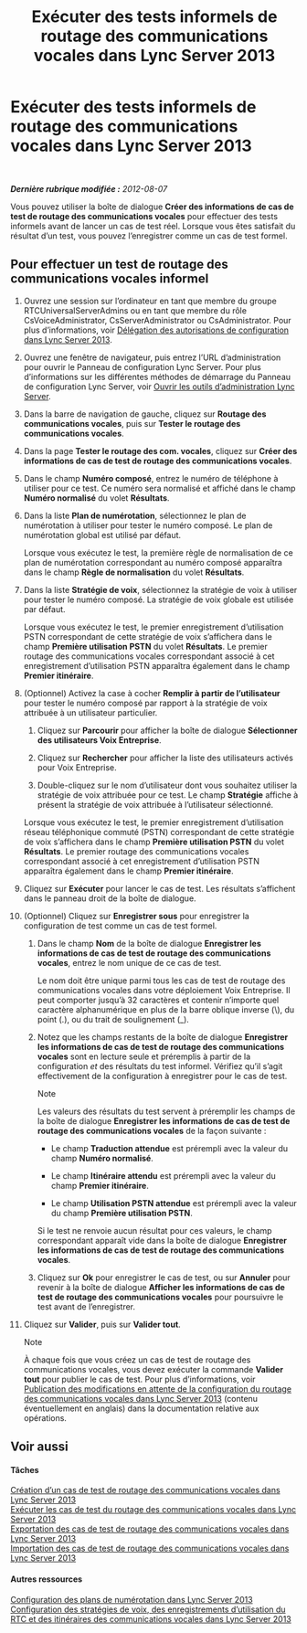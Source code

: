 ﻿---
title: Exécuter des tests informels de routage des communications vocales dans Lync Server 2013
TOCTitle: Exécuter des tests informels de routage des communications vocales dans Lync Server 2013
ms:assetid: ea0e6059-bf04-4b03-b6d3-8f5534b731e2
ms:mtpsurl: https://technet.microsoft.com/fr-fr/library/Gg399049(v=OCS.15)
ms:contentKeyID: 49299249
ms.date: 05/20/2016
mtps_version: v=OCS.15
ms.translationtype: HT
---

# Exécuter des tests informels de routage des communications vocales dans Lync Server 2013

 

_**Dernière rubrique modifiée :** 2012-08-07_

Vous pouvez utiliser la boîte de dialogue **Créer des informations de cas de test de routage des communications vocales** pour effectuer des tests informels avant de lancer un cas de test réel. Lorsque vous êtes satisfait du résultat d’un test, vous pouvez l’enregistrer comme un cas de test formel.

## Pour effectuer un test de routage des communications vocales informel

1.  Ouvrez une session sur l’ordinateur en tant que membre du groupe RTCUniversalServerAdmins ou en tant que membre du rôle CsVoiceAdministrator, CsServerAdministrator ou CsAdministrator. Pour plus d’informations, voir [Délégation des autorisations de configuration dans Lync Server 2013](lync-server-2013-delegate-setup-permissions.md).

2.  Ouvrez une fenêtre de navigateur, puis entrez l’URL d’administration pour ouvrir le Panneau de configuration Lync Server. Pour plus d’informations sur les différentes méthodes de démarrage du Panneau de configuration Lync Server, voir [Ouvrir les outils d’administration Lync Server](lync-server-2013-open-lync-server-administrative-tools.md).

3.  Dans la barre de navigation de gauche, cliquez sur **Routage des communications vocales**, puis sur **Tester le routage des communications vocales**.

4.  Dans la page **Tester le routage des com. vocales**, cliquez sur **Créer des informations de cas de test de routage des communications vocales**.

5.  Dans le champ **Numéro composé**, entrez le numéro de téléphone à utiliser pour ce test. Ce numéro sera normalisé et affiché dans le champ **Numéro normalisé** du volet **Résultats**.

6.  Dans la liste **Plan de numérotation**, sélectionnez le plan de numérotation à utiliser pour tester le numéro composé. Le plan de numérotation global est utilisé par défaut.
    
    Lorsque vous exécutez le test, la première règle de normalisation de ce plan de numérotation correspondant au numéro composé apparaîtra dans le champ **Règle de normalisation** du volet **Résultats**.

7.  Dans la liste **Stratégie de voix**, sélectionnez la stratégie de voix à utiliser pour tester le numéro composé. La stratégie de voix globale est utilisée par défaut.
    
    Lorsque vous exécutez le test, le premier enregistrement d’utilisation PSTN correspondant de cette stratégie de voix s’affichera dans le champ **Première utilisation PSTN** du volet **Résultats**. Le premier routage des communications vocales correspondant associé à cet enregistrement d’utilisation PSTN apparaîtra également dans le champ **Premier itinéraire**.

8.  (Optionnel) Activez la case à cocher **Remplir à partir de l’utilisateur** pour tester le numéro composé par rapport à la stratégie de voix attribuée à un utilisateur particulier.
    
    1.  Cliquez sur **Parcourir** pour afficher la boîte de dialogue **Sélectionner des utilisateurs Voix Entreprise**.
    
    2.  Cliquez sur **Rechercher** pour afficher la liste des utilisateurs activés pour Voix Entreprise.
    
    3.  Double-cliquez sur le nom d’utilisateur dont vous souhaitez utiliser la stratégie de voix attribuée pour ce test. Le champ **Stratégie** affiche à présent la stratégie de voix attribuée à l’utilisateur sélectionné.
    
    Lorsque vous exécutez le test, le premier enregistrement d’utilisation réseau téléphonique commuté (PSTN) correspondant de cette stratégie de voix s’affichera dans le champ **Première utilisation PSTN** du volet **Résultats**. Le premier routage des communications vocales correspondant associé à cet enregistrement d’utilisation PSTN apparaîtra également dans le champ **Premier itinéraire**.

9.  Cliquez sur **Exécuter** pour lancer le cas de test. Les résultats s’affichent dans le panneau droit de la boîte de dialogue.

10. (Optionnel) Cliquez sur **Enregistrer sous** pour enregistrer la configuration de test comme un cas de test formel.
    
    1.  Dans le champ **Nom** de la boîte de dialogue **Enregistrer les informations de cas de test de routage des communications vocales**, entrez le nom unique de ce cas de test.
        
        Le nom doit être unique parmi tous les cas de test de routage des communications vocales dans votre déploiement Voix Entreprise. Il peut comporter jusqu’à 32 caractères et contenir n’importe quel caractère alphanumérique en plus de la barre oblique inverse (\\), du point (.), ou du trait de soulignement (\_).
    
    2.  Notez que les champs restants de la boîte de dialogue **Enregistrer les informations de cas de test de routage des communications vocales** sont en lecture seule et préremplis à partir de la configuration *et* des résultats du test informel. Vérifiez qu’il s’agit effectivement de la configuration à enregistrer pour le cas de test.
        
        > [!NOTE]  
		>  Les valeurs des résultats du test servent à préremplir les champs de la boîte de dialogue <strong>Enregistrer les informations de cas de test de routage des communications vocales</strong> de la façon suivante :
        > <ul>
        > <li><p>Le champ <strong>Traduction attendue</strong> est prérempli avec la valeur du champ <strong>Numéro normalisé</strong>.</p></li>
        > <li><p>Le champ <strong>Itinéraire attendu</strong> est prérempli avec la valeur du champ <strong>Premier itinéraire</strong>.</p></li>
        > <li><p>Le champ <strong>Utilisation PSTN attendue</strong> est prérempli avec la valeur du champ <strong>Première utilisation PSTN</strong>.</p></li></ul>
        > Si le test ne renvoie aucun résultat pour ces valeurs, le champ correspondant apparaît vide dans la boîte de dialogue <strong>Enregistrer les informations de cas de test de routage des communications vocales</strong>.
    
    3.  Cliquez sur **Ok** pour enregistrer le cas de test, ou sur **Annuler** pour revenir à la boîte de dialogue **Afficher les informations de cas de test de routage des communications vocales** pour poursuivre le test avant de l’enregistrer.

11. Cliquez sur **Valider**, puis sur **Valider tout**.
    
    > [!NOTE]  
    > À chaque fois que vous créez un cas de test de routage des communications vocales, vous devez exécuter la commande <strong>Valider tout</strong> pour publier le cas de test. Pour plus d’informations, voir <a href="lync-server-2013-publish-pending-changes-to-the-voice-routing-configuration.md">Publication des modifications en attente de la configuration du routage des communications vocales dans Lync Server 2013</a> (contenu éventuellement en anglais) dans la documentation relative aux opérations.

## Voir aussi

#### Tâches

[Création d’un cas de test de routage des communications vocales dans Lync Server 2013](lync-server-2013-create-a-voice-routing-test-case.md)  
[Exécuter les cas de test du routage des communications vocales dans Lync Server 2013](lync-server-2013-run-voice-routing-test-cases.md)  
[Exportation des cas de test de routage des communications vocales dans Lync Server 2013](lync-server-2013-export-voice-routing-test-cases.md)  
[Importation des cas de test de routage des communications vocales dans Lync Server 2013](lync-server-2013-import-voice-routing-test-cases.md)  

#### Autres ressources

[Configuration des plans de numérotation dans Lync Server 2013](lync-server-2013-configuring-dial-plans.md)  
[Configuration des stratégies de voix, des enregistrements d’utilisation du RTC et des itinéraires des communications vocales dans Lync Server 2013](lync-server-2013-configuring-voice-policies-pstn-usage-records-and-voice-routes.md)

